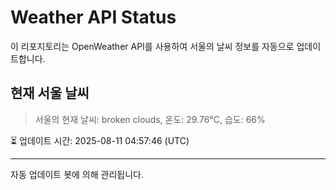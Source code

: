 
# Weather API Status

이 리포지토리는 OpenWeather API를 사용하여 서울의 날씨 정보를 자동으로 업데이트합니다.

## 현재 서울 날씨
> 서울의 현재 날씨: broken clouds, 온도: 29.76°C, 습도: 66%

⏳ 업데이트 시간: 2025-08-11 04:57:46 (UTC)

---
자동 업데이트 봇에 의해 관리됩니다.
